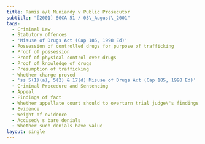 ```yaml
---
title: Ramis a/l Muniandy v Public Prosecutor
subtitle: "[2001] SGCA 51 / 03\_August\_2001"
tags:
  - Criminal Law
  - Statutory offences
  - 'Misuse of Drugs Act (Cap 185, 1998 Ed)'
  - Possession of controlled drugs for purpose of trafficking
  - Proof of possession
  - Proof of physical control over drugs
  - Proof of knowledge of drugs
  - Presumption of trafficking
  - Whether charge proved
  - 'ss 5(1)(a), 5(2) & 17(d) Misuse of Drugs Act (Cap 185, 1998 Ed)'
  - Criminal Procedure and Sentencing
  - Appeal
  - Findings of fact
  - Whether appellate court should to overturn trial judge\'s findings of fact
  - Evidence
  - Weight of evidence
  - Accused\'s bare denials
  - Whether such denials have value
layout: single
---
```


